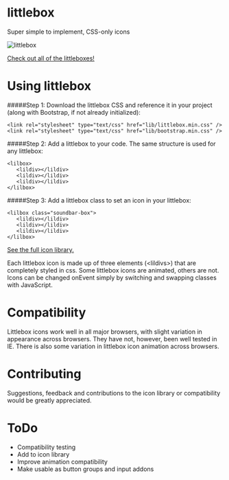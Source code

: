 # littlebox
Super simple to implement, CSS-only icons

![littlebox](http://littlebox.cabmaddux.com/lib/littleboxGIF.gif "littlebox in action")

[Check out all of the littleboxes!](http://littlebox.cabmaddux.com "littlebox")

# Using littlebox

#####Step 1: Download the littlebox CSS and reference it in your project (along with Bootstrap, if not already initialized):
```
<link rel="stylesheet" type="text/css" href="lib/littlebox.min.css" />
<link rel="stylesheet" type="text/css" href="lib/bootstrap.min.css" />
```

#####Step 2: Add a littlebox to your code. The same structure is used for any littlebox:
```
<lilbox>
   <lildiv></lildiv>
   <lildiv></lildiv>
   <lildiv></lildiv>
</lilbox>
```

#####Step 3: Add a littlebox class to set an icon in your littlebox:
```
<lilbox class="soundbar-box">
   <lildiv></lildiv>
   <lildiv></lildiv>
   <lildiv></lildiv>
</lilbox>
```
[See the full icon library.](http://littlebox.cabmaddux.com "littlebox")

Each littlebox icon is made up of three elements (&lt;lildivs&gt;) that are completely styled in css. Some littlebox icons are animated, others are not. Icons can be changed onEvent simply by switching and swapping classes with JavaScript.

# Compatibility
Littlebox icons work well in all major browsers, with slight variation in appearance across browsers. They have not, however, been well tested in IE. There is also some variation in littlebox icon animation across browsers.

# Contributing
Suggestions, feedback and contributions to the icon library or compatibility would be greatly appreciated.

# ToDo
* Compatibility testing
* Add to icon library
* Improve animation compatibility
* Make usable as button groups and input addons


